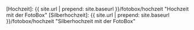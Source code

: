 
[emaillink]: &#109;&#097;&#105;&#108;&#116;&#111;&#058;&#116;&#104;&#111;&#109;&#097;&#115;&#064;&#119;&#101;&#116;&#116;&#101;&#114;&#101;&#114;&#046;&#100;&#101; "Email an Thomas Wetterer"
[Gernsheimer Schiff]: https://gernsheimer-schiff.de/ "...gut essen - gesellig feiern!"
[Gernsheimer Fährhaus]: http://gernsemer-faehrhaus.de/ "Hol über, komm Rüber!"
[Bellini Trattobistro]: http://bellini-trattobistro.de/ "Bellini Trattobistro"
[Hotel Rheingold]: http://www.hotel-rheingold.de/ "Vielfalt erleben seit 1909"
[Faselstall Biebesheim]: http://www.faselstall-biebesheim.de/ "Das Kulturzentrum der besonderen ART"
[Biebesheim am Rheinkilometer 464]: http://www.biebesheim-am-rheinkilometer464.de/ "Ein Weblog von Simone Frank"
[Hochzeit]: {{ site.url | prepend: site.baseurl }}/fotobox/hochzeit "Hochzeit mit der FotoBox"
[Silberhochzeit]: {{ site.url | prepend: site.baseurl }}/fotobox/hochzeit "Silberhochzeit mit der FotoBox"
